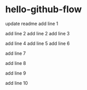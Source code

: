 # hello-github-flow

update readme
add line 1

add line 2
add line 2
add line 3

add line 4
add line 5
add line 6

add line 7

add line 8

add line 9

add line 10